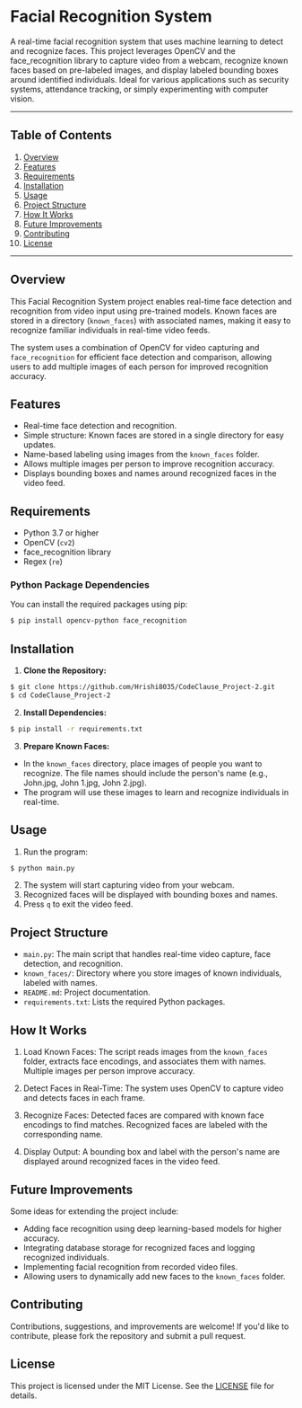 # Facial Recognition System 

A real-time facial recognition system that uses machine learning to detect and recognize faces. This project leverages OpenCV and the face_recognition library to capture video from a webcam, recognize known faces based on pre-labeled images, and display labeled bounding boxes around identified individuals. Ideal for various applications such as security systems, attendance tracking, or simply experimenting with computer vision.

---

## Table of Contents

1. [Overview](#overview)
2. [Features](#features)
3. [Requirements](#requirements)
4. [Installation](#installation)
5. [Usage](#usage)
6. [Project Structure](#project-structure)
7. [How It Works](#how-it-works)
8. [Future Improvements](#future-improvements)
9. [Contributing](#contributing)
10. [License](#license)

---

## Overview

This Facial Recognition System project enables real-time face detection and recognition from video input using pre-trained models. Known faces are stored in a directory (`known_faces`) with associated names, making it easy to recognize familiar individuals in real-time video feeds. 

The system uses a combination of OpenCV for video capturing and `face_recognition` for efficient face detection and comparison, allowing users to add multiple images of each person for improved recognition accuracy.

## Features

- Real-time face detection and recognition.
- Simple structure: Known faces are stored in a single directory for easy updates.
- Name-based labeling using images from the `known_faces` folder.
- Allows multiple images per person to improve recognition accuracy.
- Displays bounding boxes and names around recognized faces in the video feed.

## Requirements

- Python 3.7 or higher
- OpenCV (`cv2`)
- face_recognition library
- Regex (`re`)

### Python Package Dependencies

You can install the required packages using pip:
```bash
$ pip install opencv-python face_recognition
```

## Installation

1. **Clone the Repository:**
```bash
$ git clone https://github.com/Hrishi8035/CodeClause_Project-2.git
$ cd CodeClause_Project-2
```

2. **Install Dependencies:**
```bash
$ pip install -r requirements.txt
```

3. **Prepare Known Faces:**
- In the `known_faces` directory, place images of people you want to recognize. The file names should include the person's name (e.g., John.jpg, John 1.jpg, John 2.jpg).
- The program will use these images to learn and recognize individuals in real-time.

## Usage
1. Run the program:
```bash
$ python main.py
```
2. The system will start capturing video from your webcam.
3. Recognized faces will be displayed with bounding boxes and names.
4. Press `q` to exit the video feed.

## Project Structure
- `main.py`: The main script that handles real-time video capture, face detection, and recognition.
- `known_faces/`: Directory where you store images of known individuals, labeled with names.
- `README.md`: Project documentation.
- `requirements.txt`: Lists the required Python packages.

## How It Works
1. Load Known Faces: The script reads images from the `known_faces` folder, extracts face encodings, and associates them with names. Multiple images per person improve accuracy.

2. Detect Faces in Real-Time: The system uses OpenCV to capture video and detects faces in each frame.

3. Recognize Faces: Detected faces are compared with known face encodings to find matches. Recognized faces are labeled with the corresponding name.

4. Display Output: A bounding box and label with the person's name are displayed around recognized faces in the video feed.

## Future Improvements
Some ideas for extending the project include:

- Adding face recognition using deep learning-based models for higher accuracy.
- Integrating database storage for recognized faces and logging recognized individuals.
- Implementing facial recognition from recorded video files.
- Allowing users to dynamically add new faces to the `known_faces` folder.

## Contributing
Contributions, suggestions, and improvements are welcome! If you'd like to contribute, please fork the repository and submit a pull request.

## License
This project is licensed under the MIT License. See the [LICENSE](LICENSE) file for details.
